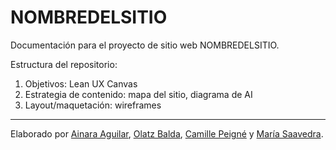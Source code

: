 # NOMBREDELSITIO

Documentación para el proyecto de sitio web NOMBREDELSITIO.

Estructura del repositorio:

1. Objetivos: Lean UX Canvas
2. Estrategia de contenido: mapa del sitio, diagrama de AI
3. Layout/maquetación: wireframes

---

Elaborado por [Ainara Aguilar](http://ainara-web.github.io), [Olatz Balda](http://olatzbalda.github.io), [Camille Peigné](http://camillepeigne.github.io) y [María Saavedra](http://mariasaav.github.io).
